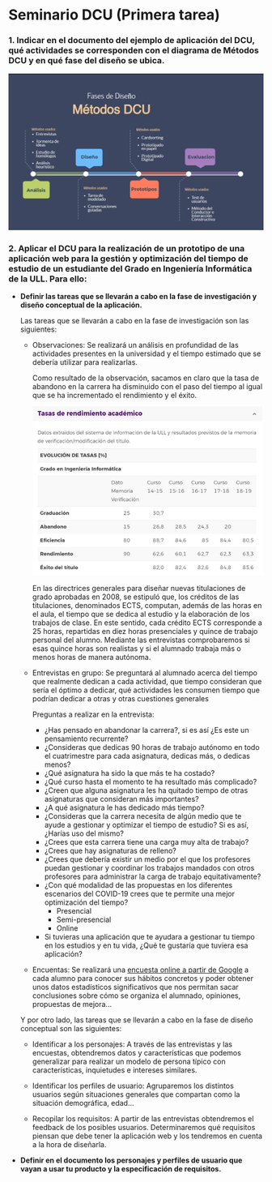 # Seminario DCU (Primera tarea)

### 1. Indicar en el documento del ejemplo de aplicación del DCU, qué actividades se corresponden con el diagrama de Métodos DCU y en qué fase del diseño se ubica.

![Apartado 1 Imagen](Imagenes/apartado_1.JPG)

### 2. Aplicar el DCU para la realización de un prototipo de una aplicación web para la gestión y optimización del tiempo de estudio de un estudiante del Grado en Ingeniería Informática de la ULL. Para ello:

* **Definir las tareas que se llevarán a cabo en la fase de investigación y diseño conceptual de la aplicación.**

  Las tareas que se llevarán a cabo en la fase de investigación son las siguientes:
    * Observaciones: Se realizará un análisis en profundidad de las actividades presentes en la universidad y el tiempo estimado que se debería utilizar para realizarlas.

      Como resultado de la observación, sacamos en claro que la tasa de abandono en la carrera ha disminuido con el paso del tiempo al igual que se ha incrementado el rendimiento y el éxito.

      ![Tasa de abandono de Ingeniería Informática en la ULL](Imagenes/Tasa_de_abandono_if_ull.jpg)

      En las directrices generales para diseñar nuevas titulaciones de grado aprobadas en 2008, se estipuló que, los créditos de las titulaciones, denominados ECTS, computan, además de las horas en el aula, el tiempo que se dedica al estudio y la elaboración de los trabajos de clase. En este sentido, cada crédito ECTS corresponde a 25 horas, repartidas en diez horas presenciales y quince de trabajo personal del alumno. Mediante las entrevistas comprobaremos si esas quince horas son realistas y si el alumnado trabaja más o menos horas de manera autónoma.

    
    * Entrevistas en grupo: Se preguntará al alumnado acerca del tiempo que realmente dedican a cada actividad, que tiempo consideran que sería el óptimo a dedicar, qué actividades les consumen tiempo que podrían dedicar a otras y otras cuestiones generales
    
      Preguntas a realizar en la entrevista:

      * ¿Has pensado en abandonar la carrera?, si es así ¿Es este un pensamiento recurrente?
      * ¿Consideras que dedicas 90 horas de trabajo autónomo en todo el cuatrimestre para cada asignatura, dedicas más, o dedicas menos?
      * ¿Qué asignatura ha sido la que más te ha costado?
      * ¿Qué curso hasta el momento te ha resultado más complicado?
      * ¿Creen que alguna asignatura les ha quitado tiempo de otras asignaturas que consideran más importantes?
      * ¿A qué asignatura le has dedicado más tiempo?
      * ¿Consideras que la carrera necesita de algún medio que te ayude a gestionar y optimizar el tiempo de estudio? Si es así, ¿Harías uso del mismo?
      * ¿Crees que esta carrera tiene una carga muy alta de trabajo?
      * ¿Crees que hay asignaturas de relleno?
      * ¿Crees que debería existir un medio por el que los profesores puedan gestionar y coordinar los trabajos mandados con otros profesores para administrar la carga de trabajo equitativamente?
      * ¿Con qué modalidad de las propuestas en los diferentes escenarios del COVID-19 crees que te permite una mejor optimización del tiempo?
        * Presencial
        * Semi-presencial
        * Online
      * Si tuvieras una aplicación que te ayudara a gestionar tu tiempo en los estudios y en tu vida, ¿Qué te gustaría que tuviera esa aplicación?

  
    * Encuentas: Se realizará una [encuesta online a partir de Google](https://docs.google.com/forms/d/e/1FAIpQLSf0_ej8SxjciekdSPXtzb2vHSsGb4TD5nFrziuJ9-lKXKW3aQ/viewform?usp=sf_link) a cada alumno para conocer sus hábitos concretos y poder obtener unos datos estadísticos significativos que nos permitan sacar conclusiones sobre cómo se organiza el alumnado, opiniones, propuestas de mejora...

  Y por otro lado, las tareas que se llevarán a cabo en la fase de diseño conceptual son las siguientes:
    * Identificar a los personajes: A través de las entrevistas y las encuestas, obtendremos datos y características que podemos generalizar para realizar un modelo de persona típico con características, inquietudes e intereses similares.
    
    * Identificar los perfiles de usuario: Agruparemos los distintos usuarios según situaciones generales que compartan como la situación demográfica, edad...  
  
    * Recopilar los requisitos: A partir de las entrevistas obtendremos el feedback de los posibles usuarios. Determinaremos qué requisitos piensan que debe tener la aplicación web y los tendremos en cuenta a la hora de diseñarla.
  
* **Definir en el documento los personajes y perfiles de usuario que vayan a usar tu producto y la especificación de requisitos.**
